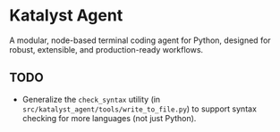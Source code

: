 # Katalyst Agent

A modular, node-based terminal coding agent for Python, designed for robust, extensible, and production-ready workflows.

## TODO

- Generalize the `check_syntax` utility (in `src/katalyst_agent/tools/write_to_file.py`) to support syntax checking for more languages (not just Python).

<!-- More TODOs will be added here as the project evolves. --> 